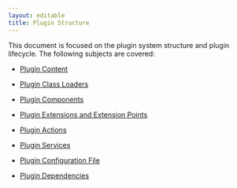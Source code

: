 ```yaml
---
layout: editable
title: Plugin Structure
---
```



This document is focused on the plugin system structure and plugin lifecycle.
The following subjects are covered:

* [Plugin Content](general_topics/plugin_structure/plugin_content.html)

* [Plugin Class Loaders](general_topics/plugin_structure/plugin_class_loaders.html)

* [Plugin Components](general_topics/plugin_structure/plugin_components.html)

* [Plugin Extensions and Extension Points](general_topics/plugin_structure/plugin_extensions_and_extension_points.html)

* [Plugin Actions](general_topics/plugin_structure/plugin_actions.html)

* [Plugin Services](general_topics/plugin_structure/plugin_services.html)

* [Plugin Configuration File](general_topics/plugin_structure/plugin_configuration_file.html)

* [Plugin Dependencies](general_topics/plugin_structure/plugin_dependencies.html)